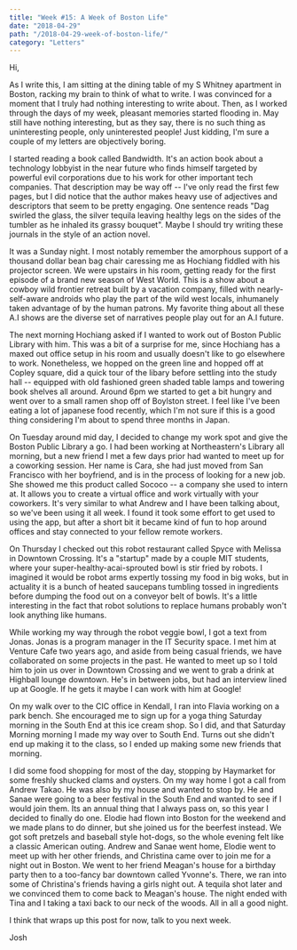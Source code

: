 ```yaml
---
title: "Week #15: A Week of Boston Life"
date: "2018-04-29"
path: "/2018-04-29-week-of-boston-life/"
category: "Letters"
---
```


Hi,

As I write this, I am sitting at the dining table of my S Whitney apartment in Boston, racking my brain to think of what to write. I was convinced for a moment that I truly had nothing interesting to write about. Then, as I worked through the days of my week, pleasant memories started flooding in. May still have nothing interesting, but as they say, there is no such thing as uninteresting people, only uninterested people! Just kidding, I'm sure a couple of my letters are objectively boring.

I started reading a book called Bandwidth. It's an action book about a technology lobbyist in the near future who finds himself targeted by powerful evil corporations due to his work for other important tech companies. That description may be way off -- I've only read the first few pages, but I did notice that the author makes heavy use of adjectives and descriptors that seem to be pretty engaging. One sentence reads "Dag swirled the glass, the silver tequila leaving healthy legs on the sides of the tumbler as he inhaled its grassy bouquet". Maybe I should try writing these journals in the style of an action novel.

It was a Sunday night. I most notably remember the amorphous support of a thousand dollar bean bag chair caressing me as Hochiang fiddled with his projector screen. We were upstairs in his room, getting ready for the first episode of a brand new season of West World. This is a show about a cowboy wild frontier retreat  built by a vacation company, filled with nearly-self-aware androids who play the part of the wild west locals, inhumanely taken advantage of by the human patrons. My favorite thing about all these A.I shows are the diverse set of narratives people play out for an A.I future.

The next morning Hochiang asked if I wanted to work out of Boston Public Library with him. This was a bit of a surprise for me, since Hochiang has a maxed out office setup in his room and usually doesn't like to go elsewhere to work. Nonetheless, we hopped on the green line and hopped off at Copley square, did a quick tour of the libary before settling into the study hall -- equipped with old fashioned green shaded table lamps and towering book shelves all around. Around 6pm we started to get a bit hungry and went over to a small ramen shop off of Boylston street. I feel like I've been eating a lot of japanese food recently, which I'm not sure if this is a good thing considering I'm about to spend three months in Japan. 

On Tuesday around mid day, I decided to change my work spot and give the Boston Public Library a go. I had been working at Northeastern's Library all morning, but a new friend I met a few days prior had wanted to meet up for a coworking session. Her name is Cara, she had just moved from San Francisco with her boyfriend, and is in the process of looking for a new job. She showed me this product called Sococo -- a company she used to intern at. It allows you to create a virtual office and work virtually with your coworkers. It's very similar to what Andrew and I have been talking about, so we've been using it all week. I found it took some effort to get used to using the app, but after a short bit it became kind of fun to hop around offices and stay connected to your fellow remote workers. 

On Thursday I checked out this robot restaurant called Spyce with Melissa in Downtown Crossing. It's a "startup" made by a couple MIT students, where your super-healthy-acai-sprouted bowl is stir fried by robots. I imagined it would be robot arms expertly tossing my food in big woks, but in actuality it is a bunch of heated saucepans tumbling tossed in ingredients before dumping the food out on a conveyor belt of bowls. It's a little interesting in the fact that robot solutions to replace humans probably won't look anything like humans. 

While working my way through the robot veggie bowl, I got a text from Jonas. Jonas is a program manager in the IT Security space. I met him at Venture Cafe two years ago, and aside from being casual friends, we have collaborated on some projects in the past. He wanted to meet up so I told him to join us over in Downtown Crossing and we went to grab a drink at Highball lounge downtown. He's in between jobs, but had an interview lined up at Google. If he gets it maybe I can work with him at Google!

On my walk over to the CIC office in Kendall, I ran into Flavia working on a park bench. She encouraged me to sign up for a yoga thing Saturday morning in the South End at this ice cream shop. So I did, and that Saturday Morning morning I made my way over to South End. Turns out she didn't end up making it to the class, so I ended up making some new friends that morning.

 I did some food shopping for most of the day, stopping by Haymarket for some freshly shucked clams and oysters. On my way home I got a call from Andrew Takao. He was also by my house and wanted to stop by. He and Sanae were going to a beer festival in the South End and wanted to see if I would join them. Its an annual thing that I always pass on, so this year I decided to finally do one. Elodie had flown into Boston for the weekend and we made plans to do dinner, but she joined us for the beerfest instead. We got soft pretzels and baseball style hot-dogs, so the whole evening felt like a classic American outing. Andrew and Sanae went home, Elodie went to meet up with her other friends, and Christina came over to join me for a night out in Boston. We went to her friend Meagan's house for a birthday party then to a too-fancy bar downtown called Yvonne's. There, we ran into some of Christina's friends having a girls night out. A tequila shot later and we convinced them to come back to Meagan's house. The night ended with Tina and I taking a taxi back to our neck of the woods. All in all a good night. 

I think that wraps up this post for now, talk to you next week.

Josh
